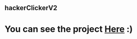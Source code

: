 ## hackerClickerV2

<h1>You can see the project <a target="_blanc" href="https://hacker-clicker-v2.vercel.app/">Here</a> :)</h1>

